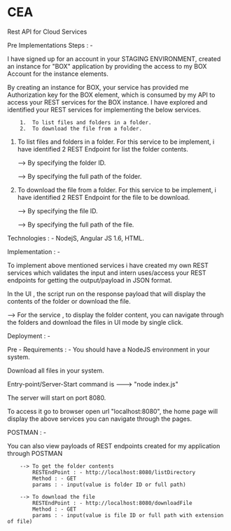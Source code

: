 # CEA
Rest API for Cloud Services

Pre Implementations Steps : -

I have signed up for an account in your STAGING ENVIRONMENT, created an instance for "BOX" application by providing the access to my BOX Account for the instance elements.

  By creating an instance for BOX, your service has provided me Authorization key for the BOX element, which is consumed by my API to access your REST services for the BOX instance. I have explored and identified your REST services for implementing the below services.
  
        1.  To list files and folders in a folder.
        2.  To download the file from a folder.
        
  
 1. To list files and folders in a folder.
      For this service to be implement, i have identified 2 REST Endpoint for list the folder contents.
      
      --> By specifying the folder ID.
      
      --> By specifying the full path of the folder.
      
 2. To download the file from a folder.
      For this service to be implement, i have identified 2 REST Endpoint for the file to be download.
      
      --> By specifying the file ID.
      
      --> By specifying the full path of the file.


Technologies : - NodejS,  Angular JS 1.6, HTML.

Implementation : - 

To implement above mentioned services i have created my own REST services which validates the input and intern uses/access your REST endpoints for getting the output/payload in JSON format.

In the UI , the script run on the response payload that will display the contents of the folder or download the file.

--> For the service , to display the folder content, you can navigate through the folders and download the files in UI mode by single click.


Deployment : -

Pre - Requirements : - You should have a NodeJS environment in your system.

Download all files in your system.

Entry-point/Server-Start command is ---> "node index.js"

The server will start on port 8080. 

To access it go to browser open url "localhost:8080", the home page will display the above services you can navigate through the pages.


POSTMAN : - 

You can also view payloads of REST endpoints created for my application through POSTMAN

        --> To get the folder contents
            RESTEndPoint : - http://localhost:8080/listDirectory
            Method : - GET
            params : - input(value is folder ID or full path)
            
        --> To download the file
            RESTEndPoint : - http://localhost:8080/downloadFile
            Method : - GET
            params : - input(value is file ID or full path with extension of file)
